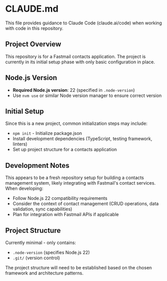 # CLAUDE.md

This file provides guidance to Claude Code (claude.ai/code) when working with code in this repository.

## Project Overview

This repository is for a Fastmail contacts application. The project is currently in its initial setup phase with only basic configuration in place.

## Node.js Version

- **Required Node.js version**: 22 (specified in `.node-version`)
- Use `nvm use` or similar Node version manager to ensure correct version

## Initial Setup

Since this is a new project, common initialization steps may include:

- `npm init` - Initialize package.json
- Install development dependencies (TypeScript, testing framework, linters)
- Set up project structure for a contacts application

## Development Notes

This appears to be a fresh repository setup for building a contacts management system, likely integrating with Fastmail's contact services. When developing:

- Follow Node.js 22 compatibility requirements
- Consider the context of contact management (CRUD operations, data validation, sync capabilities)
- Plan for integration with Fastmail APIs if applicable

## Project Structure

Currently minimal - only contains:
- `.node-version` (specifies Node.js 22)
- `.git/` (version control)

The project structure will need to be established based on the chosen framework and architecture patterns.